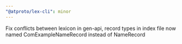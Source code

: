 ```yaml
---
"@atproto/lex-cli": minor
---
```


Fix conflicts between lexicon in gen-api, record types in index file now named ComExampleNameRecord instead of NameRecord
